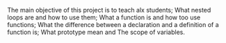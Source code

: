 The main objective of this project is to teach alx students;
What nested loops are and how to use them;
What a function is and how too use functions;
What the difference between a declaration and a definition of a function is;
What prototype mean and
The scope of variables.

